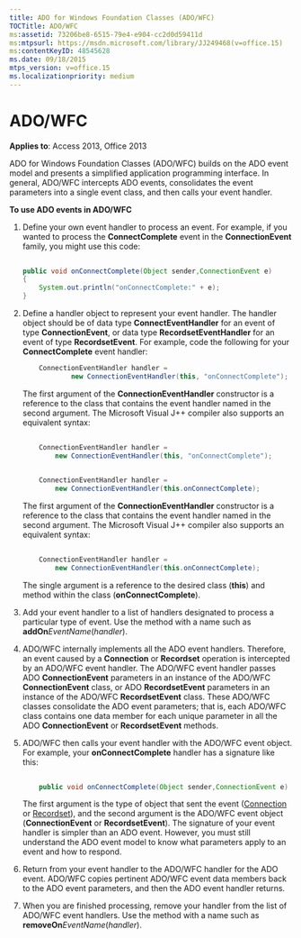 ```yaml
---
title: ADO for Windows Foundation Classes (ADO/WFC)
TOCTitle: ADO/WFC
ms:assetid: 73206be8-6515-79e4-e904-cc2d0d59411d
ms:mtpsurl: https://msdn.microsoft.com/library/JJ249468(v=office.15)
ms:contentKeyID: 48545628
ms.date: 09/18/2015
mtps_version: v=office.15
ms.localizationpriority: medium
---
```


# ADO/WFC


**Applies to**: Access 2013, Office 2013

ADO for Windows Foundation Classes (ADO/WFC) builds on the ADO event model and presents a simplified application programming interface. In general, ADO/WFC intercepts ADO events, consolidates the event parameters into a single event class, and then calls your event handler.

**To use ADO events in ADO/WFC**

1.  Define your own event handler to process an event. For example, if you wanted to process the **ConnectComplete** event in the **ConnectionEvent** family, you might use this code:
    
    ```java 
     
    public void onConnectComplete(Object sender,ConnectionEvent e) 
    { 
        System.out.println("onConnectComplete:" + e); 
    } 
    ```

2.  Define a handler object to represent your event handler. The handler object should be of data type **ConnectEventHandler** for an event of type **ConnectionEvent**, or data type **RecordsetEventHandler** for an event of type **RecordsetEvent**. For example, code the following for your **ConnectComplete** event handler:
    
    ```java
        ConnectionEventHandler handler =  
                new ConnectionEventHandler(this, "onConnectComplete"); 
    ```

    The first argument of the **ConnectionEventHandler** constructor is a reference to the class that contains the event handler named in the second argument. The Microsoft Visual J++ compiler also supports an equivalent syntax:
    
    ```java 
     
        ConnectionEventHandler handler =  
            new ConnectionEventHandler(this, "onConnectComplete"); 
    ```
    
    ```java 
     
        ConnectionEventHandler handler =  
            new ConnectionEventHandler(this.onConnectComplete); 
    ```
    
    The first argument of the **ConnectionEventHandler** constructor is a reference to the class that contains the event handler named in the second argument. The Microsoft Visual J++ compiler also supports an equivalent syntax:
    
    ```java 
     
        ConnectionEventHandler handler =  
            new ConnectionEventHandler(this.onConnectComplete); 
    ```
    
    The single argument is a reference to the desired class (**this**) and method within the class (**onConnectComplete**).

3.  Add your event handler to a list of handlers designated to process a particular type of event. Use the method with a name such as **addOn***EventName*(*handler*).

4.  ADO/WFC internally implements all the ADO event handlers. Therefore, an event caused by a **Connection** or **Recordset** operation is intercepted by an ADO/WFC event handler. The ADO/WFC event handler passes ADO **ConnectionEvent** parameters in an instance of the ADO/WFC **ConnectionEvent** class, or ADO **RecordsetEvent** parameters in an instance of the ADO/WFC **RecordsetEvent** class. These ADO/WFC classes consolidate the ADO event parameters; that is, each ADO/WFC class contains one data member for each unique parameter in all the ADO **ConnectionEvent** or **RecordsetEvent** methods.

5.  ADO/WFC then calls your event handler with the ADO/WFC event object. For example, your **onConnectComplete** handler has a signature like this:
    
    ```java 
     
        public void onConnectComplete(Object sender,ConnectionEvent e) 
    ```
    
    The first argument is the type of object that sent the event ([Connection](connection-object-ado.md) or [Recordset](recordset-object-ado.md)), and the second argument is the ADO/WFC event object (**ConnectionEvent** or **RecordsetEvent**). The signature of your event handler is simpler than an ADO event. However, you must still understand the ADO event model to know what parameters apply to an event and how to respond.

6.  Return from your event handler to the ADO/WFC handler for the ADO event. ADO/WFC copies pertinent ADO/WFC event data members back to the ADO event parameters, and then the ADO event handler returns.

7.  When you are finished processing, remove your handler from the list of ADO/WFC event handlers. Use the method with a name such as **removeOn***EventName*(*handler*).

